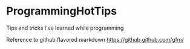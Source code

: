 # ProgrammingHotTips
Tips and tricks I've learned while programming

Reference to github flavored markdown https://github.github.com/gfm/
